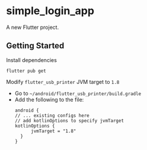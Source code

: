 # simple_login_app

A new Flutter project.

## Getting Started

Install dependencies
```
flutter pub get
```

Modify `flutter_usb_printer` JVM target to `1.8`
- Go to `~/android/flutter_usb_printer/build.gradle`
- Add the following to the file:
  ```
  android {
  // ... existing configs here
  // add kotlinOptions to specify jvmTarget
  kotlinOptions {
        jvmTarget = "1.8"
    }
  }
